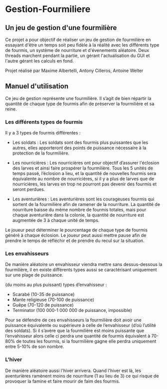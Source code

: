 # Gestion-Fourmiliere

## Un jeu de gestion d'une fourmilière

Ce projet a pour objectif de réaliser un jeu de gestion de fourmilière en essayant d'être un temps soit peu fidèle à la réalité avec les différents type de fourmis, un système de nourriture et d'évenements aléatoire. Deux threads marchent pendant la partie, un gérant l'actualisation du GUI et l'autre gérant les calculs en fond.

Projet réalisé par Maxime Albertelli, Antony Cilleros, Antoine Welter

## Manuel d'utilisation

Ce jeu de gestion représente une fourmilière. Il s’agit de bien répartir la quantité de chaque type de fourmis afin de préserver la fourmilière et sa reine.

### Les différents types de fourmis

Il y a 3 types de fourmis différentes : 

- Les soldats : Les soldats sont des fourmis plus puissantes que les autres, elles apporteront des points de puissance nécessaire à la protection de la fourmilière.

- Les nourricières : Les nourricières ont pour objectif d’assurer l'éclosion des larves et ainsi faire prospérer la fourmilière. Tous les 5 unités de temps passé, l’éclosion a lieu, et la quantité de nouvelles fourmis sera équivalente au nombre de nourricières, si il y a plus de larves que de nourricières, les larves en trop ne pourront pas devenir des fourmis et seront perdues.

- Les aventurières : Les aventurières sont les courageuses fourmis qui sortent de la fourmilière afin de ramener de la nourriture. La quantité de nourriture baisse du même nombre de fourmis totales, mais pour chaque aventurière dans la colonie, la quantité de nourriture est augmentée de 3 à chaque unité de temps.

Le joueur peut déterminer le pourcentage de chaque type de fourmis généré à chaque éclosion.
Le joueur peut aussi mettre pause afin de prendre le temps de réfléchir et de prendre du recul sur la situation.

### Les envahisseurs

De manière aléatoire un envahisseur viendra mettre sans dessus-dessous la fourmilière, il en existe différents types aussi se caractérisant uniquement sur une plage de puissance.

(du moins au plus puissant) types d’envahisseur : 

- Scarabé (10-35 de puissance)
- Mante religieuse (70-100 de puissance)
- Guêpe (70-120 de puissance)
- Terminator (100 000-1 000 000 de puissance, impossible)

Pour se défendre de ces envahisseurs la fourmilière doit avoir une puissance équivalente ou supérieure à celle de l’envahisseur (d’où l’utilité des soldats). Si il s’avère que la fourmilière est moins puissante que l’envahisseur alors celle ci perdra une quantité de fourmis équivalent à 70-80% de toutes les fourmis, si la fourmilière gagne elle perdra uniquement entre 5-10% de son nombre.

### L'hiver

De manière aléatoire aussi l'hiver arrivera. Quand l'hiver est là, les aventurières ramènent moins de nourriture (1 au lieu de 3) ce qui risque de provoquer la famine et faire mourir de faim des fourmis.
